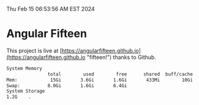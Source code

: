 Thu Feb 15 06:53:56 AM EST 2024

# Angular Fifteen


This project is live at [https://angularfifteen.github.io](https://angularfifteen.github.io "fifteen!") thanks to Github.

```bash
System Memory
               total        used        free      shared  buff/cache   available
Mem:            15Gi       3.6Gi       1.6Gi       433Mi        10Gi        11Gi
Swap:          8.0Gi       1.6Gi       6.4Gi
System Storage
1.2G	.
```
